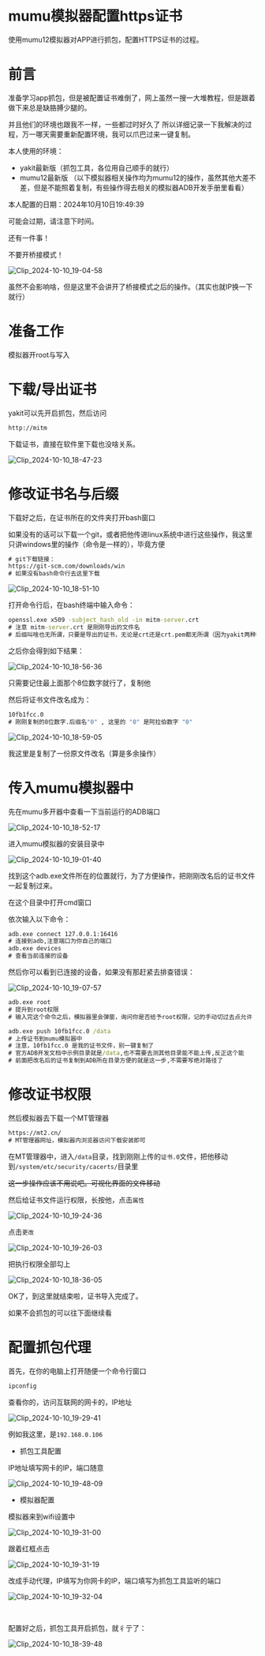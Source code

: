 # mumu模拟器配置https证书

使用mumu12模拟器对APP进行抓包，配置HTTPS证书的过程。


# 前言

准备学习app抓包，但是被配置证书难倒了，网上虽然一搜一大堆教程，但是跟着做下来总是缺胳膊少腿的。

并且他们的环境也跟我不一样，一些都过时好久了
所以详细记录一下我解决的过程，万一哪天需要重新配置环境，我可以爪巴过来一键复制。

本人使用的环境：

* yakit最新版（抓包工具，各位用自己顺手的就行）
* mumu12最新版 （以下模拟器相关操作均为mumu12的操作，虽然其他大差不差，但是不能照着复制，有些操作得去相关的模拟器ADB开发手册里看看）

本人配置的日期：2024年10月10日19:49:39

可能会过期，请注意下时间。

还有一件事！

不要开桥接模式！

​![Clip_2024-10-10_19-04-58](assets/Clip_2024-10-10_19-04-58-20241010190528-e4ekmhn.png)​

虽然不会影响啥，但是这里不会讲开了桥接模式之后的操作。（其实也就IP换一下就行）

# 准备工作

模拟器开root与写入

# 下载/导出证书

yakit可以先开启抓包，然后访问

```cmd
http://mitm
```

下载证书，直接在软件里下载也没啥关系。

​![Clip_2024-10-10_18-47-23](assets/Clip_2024-10-10_18-47-23-20241010184725-frhqoge.png)​

# 修改证书名与后缀

下载好之后，在证书所在的文件夹打开bash窗口

如果没有的话可以下载一个git，或者把他传进linux系统中进行这些操作，我这里只讲windows里的操作（命令是一样的），毕竟方便

```cmd
# git下载链接：
https://git-scm.com/downloads/win
# 如果没有bash命令行去这里下载
```

​![Clip_2024-10-10_18-51-10](assets/Clip_2024-10-10_18-51-10-20241010185112-4ze0rx6.png)​

打开命令行后，在bash终端中输入命令：

```cmd
openssl.exe x509 -subject_hash_old -in mitm-server.crt
# 注意 mitm-server.crt 是刚刚导出的文件名
# 后缀叫啥也无所谓，只要是导出的证书，无论是crt还是crt.pem都无所谓（因为yakit两种导出方式导出的证书后缀不同）
```

之后你会得到如下结果：

​![Clip_2024-10-10_18-56-36](assets/Clip_2024-10-10_18-56-36-20241010185648-bpg45t6.png)​

只需要记住最上面那个8位数字就行了，复制他

然后将证书文件改名成为：

```cmd
10fb1fcc.0
# 刚刚复制的8位数字.后缀名"0" , 这里的 "0" 是阿拉伯数字 "0"
```

​![Clip_2024-10-10_18-59-05](assets/Clip_2024-10-10_18-59-05-20241010185906-1zq7304.png)​

我这里是复制了一份原文件改名（算是多余操作）

# 传入mumu模拟器中

先在mumu多开器中查看一下当前运行的ADB端口

​![Clip_2024-10-10_18-52-17](assets/Clip_2024-10-10_18-52-17-20241010185219-uk2tdb0.png)​

进入mumu模拟器的安装目录中

​![Clip_2024-10-10_19-01-40](assets/Clip_2024-10-10_19-01-40-20241010190141-00gb75u.png)​

找到这个adb.exe文件所在的位置就行，为了方便操作，把刚刚改名后的证书文件一起复制过来。

在这个目录中打开cmd窗口

依次输入以下命令：

```cmd
adb.exe connect 127.0.0.1:16416
# 连接到adb,注意端口为你自己的端口
adb.exe devices
# 查看当前连接的设备
```

然后你可以看到已连接的设备，如果没有那赶紧去排查错误：

​![Clip_2024-10-10_19-07-57](assets/Clip_2024-10-10_19-07-57-20241010190811-iaw7a6f.png)​

```cmd
adb.exe root
# 提升到root权限
# 输入完这个命令之后，模拟器里会弹窗，询问你是否给予root权限，记的手动切过去点允许
```

```cmd
adb.exe push 10fb1fcc.0 /data
# 上传证书到mumu模拟器中
# 注意，10fb1fcc.0 是我的证书文件，别一键复制了
# 官方ADB开发文档中示例目录就是/data,也不需要去测其他目录能不能上传,反正这个能
# 前面把改名后的证书复制到ADB所在目录方便的就是这一步,不需要写绝对路径了
```

# 修改证书权限

然后模拟器去下载一个MT管理器

```cmd
https://mt2.cn/
# MT管理器网址，模拟器内浏览器访问下载安装即可
```

在MT管理器中，进入`/data`​目录，找到刚刚上传的`证书.0`​文件，把他移动到`/system/etc/security/cacerts/`​目录里

~~这一步操作应该不用说吧。可视化界面的文件移动~~

然后给证书文件运行权限，长按他，点击`属性`​

​![Clip_2024-10-10_19-24-36](assets/Clip_2024-10-10_19-24-36-20241010192446-rm7j7ai.png)​

点击`更改`​

​![Clip_2024-10-10_19-26-03](assets/Clip_2024-10-10_19-26-03-20241010192613-yhozvfd.png)​

把执行权限全部勾上

​![Clip_2024-10-10_18-36-05](assets/Clip_2024-10-10_18-36-05-20241010183613-754kzhi.png)​

OK了，到这里就结束啦，证书导入完成了。

如果不会抓包的可以往下面继续看

# 配置抓包代理

首先，在你的电脑上打开随便一个命令行窗口

```cmd
ipconfig
```

查看你的，访问互联网的网卡的，IP地址

​![Clip_2024-10-10_19-29-41](assets/Clip_2024-10-10_19-29-41-20241010192944-bp6w93j.png)​

例如我这里，是`192.168.0.106`​

* 抓包工具配置

IP地址填写网卡的IP，端口随意

​![Clip_2024-10-10_19-48-09](assets/Clip_2024-10-10_19-48-09-20241010194811-bi5vtoa.png)​

* 模拟器配置

模拟器来到wifi设置中

​![Clip_2024-10-10_19-31-00](assets/Clip_2024-10-10_19-31-00-20241010193109-24ns2v5.png)​

跟着红框点击

​![Clip_2024-10-10_19-31-19](assets/Clip_2024-10-10_19-31-19-20241010193134-qxewt57.png)​

改成手动代理，IP填写为你网卡的IP，端口填写为抓包工具监听的端口

​![Clip_2024-10-10_19-32-04](assets/Clip_2024-10-10_19-32-04-20241010193207-24shzcu.png)​

‍

配置好之后，抓包工具开启抓包，就彳亍了：

​![Clip_2024-10-10_18-39-48](assets/Clip_2024-10-10_18-39-48-20241010183958-vo3nw2b.png)​

‍
